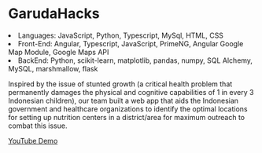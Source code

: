# GarudaHacks
<li>Languages: JavaScript, Python, Typescript, MySql, HTML, CSS
<li>Front-End: Angular, Typescript, JavaScript, PrimeNG, Angular Google Map Module, Google Maps API
<li>BackEnd: Python, scikit-learn, matplotlib, pandas, numpy, SQL Alchemy, MySQL, marshmallow, flask

<p>Inspired by the issue of stunted growth (a critical health problem that permanently damages the physical and cognitive capabilities of 1 in every 3 Indonesian children), our team built a web app that aids the Indonesian government and healthcare organizations to identify the optimal locations for setting up nutrition centers in a district/area for maximum outreach to combat this issue.</p>

<a href="https://discordapp.com/channels/743498568513355998/743498568513356002">YouTube Demo</a>

